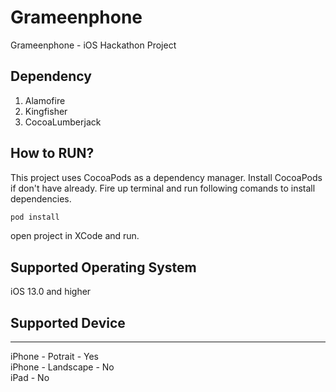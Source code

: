 # Grameenphone 
Grameenphone - iOS Hackathon Project

## Dependency
1. Alamofire
2. Kingfisher
3. CocoaLumberjack

## How to RUN?
This project uses CocoaPods as a dependency manager. Install CocoaPods if don't have already.
Fire up terminal and run following comands to install dependencies. 
```Bash
pod install 
```
open project in XCode and run.

## Supported Operating System
iOS 13.0 and higher

## Supported Device
------------------------------------
iPhone - Potrait - Yes <br>
iPhone - Landscape - No <br>
iPad - No <br>
